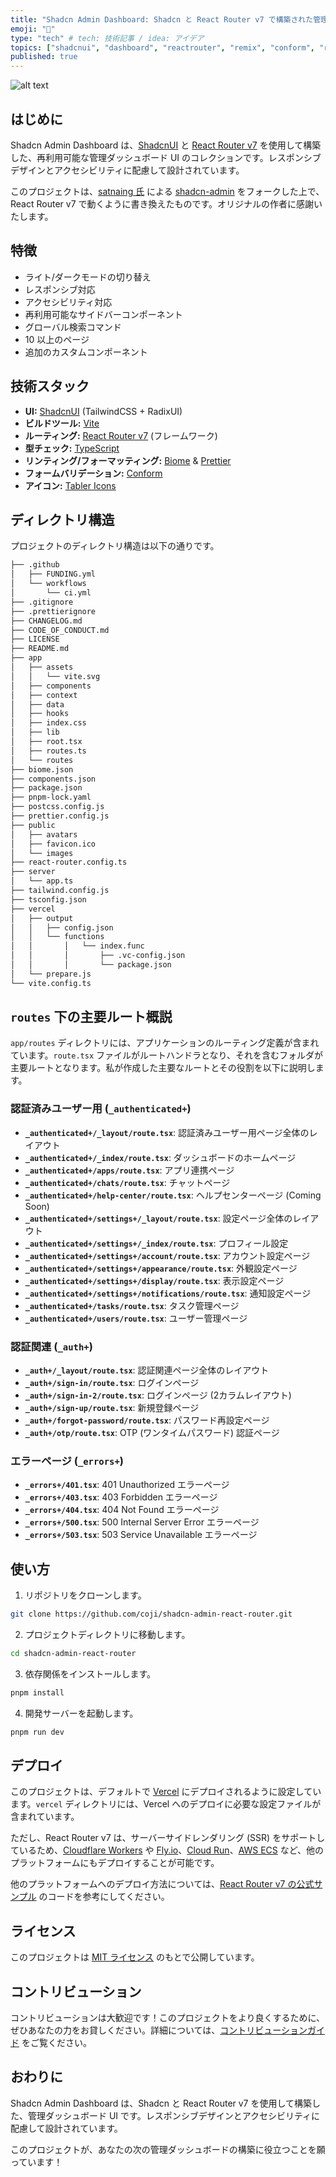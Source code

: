 ```yaml
---
title: "Shadcn Admin Dashboard: Shadcn と React Router v7 で構築された管理ダッシュボード UI"
emoji: "🚀"
type: "tech" # tech: 技術記事 / idea: アイデア
topics: ["shadcnui", "dashboard", "reactrouter", "remix", "conform", "react"]
published: true
---
```



![alt text](https://github.com/coji/shadcn-admin-react-router/blob/main/public/images/shadcn-admin.png?raw=true)

## はじめに

Shadcn Admin Dashboard は、[ShadcnUI](https://ui.shadcn.com) と [React Router v7](https://reactrouter.com/) を使用して構築した、再利用可能な管理ダッシュボード UI のコレクションです。レスポンシブデザインとアクセシビリティに配慮して設計されています。

このプロジェクトは、[satnaing 氏](https://github.com/satnaing) による [shadcn-admin](https://github.com/satnaing/shadcn-admin) をフォークした上で、React Router v7 で動くように書き換えたものです。オリジナルの作者に感謝いたします。

## 特徴

- ライト/ダークモードの切り替え
- レスポンシブ対応
- アクセシビリティ対応
- 再利用可能なサイドバーコンポーネント
- グローバル検索コマンド
- 10 以上のページ
- 追加のカスタムコンポーネント

## 技術スタック

- **UI:** [ShadcnUI](https://ui.shadcn.com) (TailwindCSS + RadixUI)
- **ビルドツール:** [Vite](https://vitejs.dev/)
- **ルーティング:** [React Router v7](https://reactrouter.com/en/main) (フレームワーク)
- **型チェック:** [TypeScript](https://www.typescriptlang.org/)
- **リンティング/フォーマッティング:** [Biome](https://biomejs.dev/) & [Prettier](https://prettier.io/)
- **フォームバリデーション:** [Conform](https://conform.guide/)
- **アイコン:** [Tabler Icons](https://tabler.io/icons)

## ディレクトリ構造

プロジェクトのディレクトリ構造は以下の通りです。

```sh
├── .github
│   ├── FUNDING.yml
│   └── workflows
│       └── ci.yml
├── .gitignore
├── .prettierignore
├── CHANGELOG.md
├── CODE_OF_CONDUCT.md
├── LICENSE
├── README.md
├── app
│   ├── assets
│   │   └── vite.svg
│   ├── components
│   ├── context
│   ├── data
│   ├── hooks
│   ├── index.css
│   ├── lib
│   ├── root.tsx
│   ├── routes.ts
│   └── routes
├── biome.json
├── components.json
├── package.json
├── pnpm-lock.yaml
├── postcss.config.js
├── prettier.config.js
├── public
│   ├── avatars
│   ├── favicon.ico
│   └── images
├── react-router.config.ts
├── server
│   └── app.ts
├── tailwind.config.js
├── tsconfig.json
├── vercel
│   ├── output
│   │   ├── config.json
│   │   └── functions
│   │       │   └── index.func
│   │       │       ├── .vc-config.json
│   │       │       └── package.json
│   └── prepare.js
└── vite.config.ts
```

## `routes` 下の主要ルート概説

`app/routes` ディレクトリには、アプリケーションのルーティング定義が含まれています。`route.tsx` ファイルがルートハンドラとなり、それを含むフォルダが主要ルートとなります。私が作成した主要なルートとその役割を以下に説明します。

### 認証済みユーザー用 (`_authenticated+`)

- **`_authenticated+/_layout/route.tsx`**: 認証済みユーザー用ページ全体のレイアウト
- **`_authenticated+/_index/route.tsx`**: ダッシュボードのホームページ
- **`_authenticated+/apps/route.tsx`**: アプリ連携ページ
- **`_authenticated+/chats/route.tsx`**: チャットページ
- **`_authenticated+/help-center/route.tsx`**: ヘルプセンターページ (Coming Soon)
- **`_authenticated+/settings+/_layout/route.tsx`**: 設定ページ全体のレイアウト
- **`_authenticated+/settings+/_index/route.tsx`**: プロフィール設定
- **`_authenticated+/settings+/account/route.tsx`**: アカウント設定ページ
- **`_authenticated+/settings+/appearance/route.tsx`**: 外観設定ページ
- **`_authenticated+/settings+/display/route.tsx`**: 表示設定ページ
- **`_authenticated+/settings+/notifications/route.tsx`**: 通知設定ページ
- **`_authenticated+/tasks/route.tsx`**: タスク管理ページ
- **`_authenticated+/users/route.tsx`**: ユーザー管理ページ

### 認証関連 (`_auth+`)

- **`_auth+/_layout/route.tsx`**: 認証関連ページ全体のレイアウト
- **`_auth+/sign-in/route.tsx`**: ログインページ
- **`_auth+/sign-in-2/route.tsx`**: ログインページ (2カラムレイアウト)
- **`_auth+/sign-up/route.tsx`**: 新規登録ページ
- **`_auth+/forgot-password/route.tsx`**: パスワード再設定ページ
- **`_auth+/otp/route.tsx`**: OTP (ワンタイムパスワード) 認証ページ

### エラーページ (`_errors+`)

- **`_errors+/401.tsx`**: 401 Unauthorized エラーページ
- **`_errors+/403.tsx`**: 403 Forbidden エラーページ
- **`_errors+/404.tsx`**: 404 Not Found エラーページ
- **`_errors+/500.tsx`**: 500 Internal Server Error エラーページ
- **`_errors+/503.tsx`**: 503 Service Unavailable エラーページ

## 使い方

1. リポジトリをクローンします。

```bash
git clone https://github.com/coji/shadcn-admin-react-router.git
```

2. プロジェクトディレクトリに移動します。

```bash
cd shadcn-admin-react-router
```

3. 依存関係をインストールします。

```bash
pnpm install
```

4. 開発サーバーを起動します。

```bash
pnpm run dev
```

## デプロイ

このプロジェクトは、デフォルトで [Vercel](https://vercel.com) にデプロイされるように設定しています。`vercel` ディレクトリには、Vercel へのデプロイに必要な設定ファイルが含まれています。

ただし、React Router v7 は、サーバーサイドレンダリング (SSR) をサポートしているため、[Cloudflare Workers](https://workers.cloudflare.com/) や [Fly.io](https://fly.io/)、[Cloud Run](https://cloud.google.com/run)、[AWS ECS](https://aws.amazon.com/ecs/) など、他のプラットフォームにもデプロイすることが可能です。

他のプラットフォームへのデプロイ方法については、[React Router v7 の公式サンプル](https://github.com/remix-run/react-router-templates) のコードを参考にしてください。

## ライセンス

このプロジェクトは [MIT ライセンス](https://choosealicense.com/licenses/mit/) のもとで公開しています。

## コントリビューション

コントリビューションは大歓迎です！このプロジェクトをより良くするために、ぜひあなたの力をお貸しください。詳細については、[コントリビューションガイド](https://github.com/coji/shadcn-admin-react-router/blob/main/CODE_OF_CONDUCT.md) をご覧ください。

## おわりに

Shadcn Admin Dashboard は、Shadcn と React Router v7 を使用して構築した、管理ダッシュボード UI です。レスポンシブデザインとアクセシビリティに配慮して設計されています。

このプロジェクトが、あなたの次の管理ダッシュボードの構築に役立つことを願っています！
